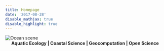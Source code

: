 ```yaml
---
title: Homepage
date: '2017-08-28'
disable_mathjax: true
disable_highlight: true
---
```


<div id="widerimg">
    <img src="/images/Picture_021.jpg" alt="Ocean scene">
</div>

<center><strong> Aquatic Ecology | Coastal Science | Geocomputation | Open Science </strong></center>
